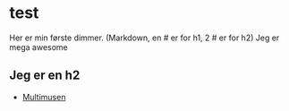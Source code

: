 # test
Her er min første dimmer. 
(Markdown, en # er for h1, 2 # er for h2)
Jeg er mega awesome

## Jeg er en h2

* [Multimusen](http://multimusen.dk/)
